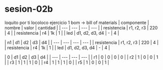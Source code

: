 # sesion-02b
loquito por ti locoloco
ejercicio 1
bom -> bill of materials
|  componente  |  nombre  |  valor  |  cantidad  |
| --- | --- | --- | --- |
| resistencia | r1, r2, r3 | 220 | 4 | 
| resistencia | r4 | 1k | 1 | 
| led | d1, d2, d3, d4 | - | 4 | 

| n1 | d1 | d2 | d3 | d4 |
| --- | --- | --- | --- |
| resistencia | r1, r2, r3 | 220 | 4 | 
| resistencia | r4 | 1k | 1 | 
| led | d1, d2, d3, d4 | - | 4 | 

| 0 |  d1  |  d2  |  d3  |  d4  |
| --- | --- | --- | --- |
| r1 | 0 | 0 | 0 | 0 |
| r2 | 1 | 0 | 0 | 1 |
| r3 | 1 | 1 | 1 | 0 |
| r4 | 1 | 1 | 1 | 0 |
| r5 | 1 | 0 | 0 | 1 |
